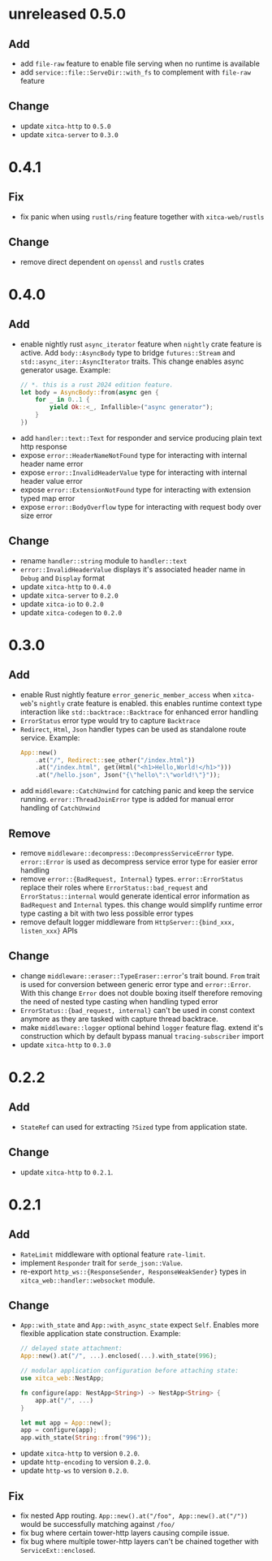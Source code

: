 # unreleased 0.5.0
## Add
- add `file-raw` feature to enable file serving when no runtime is available
- add `service::file::ServeDir::with_fs` to complement with `file-raw` feature

## Change
- update `xitca-http` to `0.5.0`
- update `xitca-server` to `0.3.0`

# 0.4.1
## Fix
- fix panic when using `rustls/ring` feature together with `xitca-web/rustls`

## Change
- remove direct dependent on `openssl` and `rustls` crates

# 0.4.0
## Add
- enable nightly rust `async_iterator` feature when `nightly` crate feature is active. Add `body::AsyncBody` type to bridge `futures::Stream` and `std::async_iter::AsyncIterator` traits. This change enables async generator usage. Example:
    ```rust
    // *. this is a rust 2024 edition feature.
    let body = AsyncBody::from(async gen {
        for _ in 0..1 {
            yield Ok::<_, Infallible>("async generator");
        }
    })
    ```
- add `handler::text::Text` for responder and service producing plain text http response 
- expose `error::HeaderNameNotFound` type for interacting with internal header name error
- expose `error::InvalidHeaderValue` type for interacting with internal header value error
- expose `error::ExtensionNotFound` type for interacting with extension typed map error
- expose `error::BodyOverflow` type for interacting with request body over size error

## Change
- rename `handler::string` module to `handler::text`
- `error::InvalidHeaderValue` displays it's associated header name in `Debug` and `Display` format
- update `xitca-http` to `0.4.0`
- update `xitca-server` to `0.2.0`
- update `xitca-io` to `0.2.0`
- update `xitca-codegen` to `0.2.0`

# 0.3.0
## Add
- enable Rust nightly feature `error_generic_member_access` when `xitca-web`'s `nightly` crate feature is enabled. this enables runtime context type interaction like `std::backtrace::Backtrace` for enhanced error handling
- `ErrorStatus` error type would try to capture `Backtrace`
- `Redirect`, `Html`, `Json` handler types can be used as standalone route service. Example:
    ```rust
    App::new()
        .at("/", Redirect::see_other("/index.html"))
        .at("/index.html", get(Html("<h1>Hello,World!</h1>")))
        .at("/hello.json", Json("{\"hello\":\"world!\"}"));
    ```
- add `middleware::CatchUnwind` for catching panic and keep the service running. `error::ThreadJoinError` type is added for manual error handling of `CatchUnwind`

## Remove
- remove `middleware::decompress::DecompressServiceError` type. `error::Error` is used as decompress service error type for easier error handling
- remove `error::{BadRequest, Internal}` types. `error::ErrorStatus` replace their roles where `ErrorStatus::bad_request` and `ErrorStatus::internal` would generate identical error information as `BadRequest` and `Internal` types. this change would simplify runtime error type casting a bit with two less possible error types
- remove default logger middleware from `HttpServer::{bind_xxx, listen_xxx}` APIs

## Change
- change `middleware::eraser::TypeEraser::error`'s trait bound. `From` trait is used for conversion between generic error type and `error::Error`. With this change `Error` does not double boxing itself therefore removing the need of nested type casting when handling typed error
- `ErrorStatus::{bad_request, internal}` can't be used in const context anymore as they are tasked with capture thread backtrace.
- make `middleware::logger` optional behind `logger` feature flag. extend it's construction which by default bypass manual `tracing-subscriber` import
- update `xitca-http` to `0.3.0`

# 0.2.2
## Add
- `StateRef` can used for extracting `?Sized` type from application state.

## Change
- update `xitca-http` to `0.2.1`.

# 0.2.1
## Add
- `RateLimit` middleware with optional feature `rate-limit`.
- implement `Responder` trait for `serde_json::Value`.
- re-export `http_ws::{ResponseSender, ResponseWeakSender}` types in `xitca_web::handler::websocket` module.

## Change
- `App::with_state` and `App::with_async_state` expect `Self`. Enables more flexible application state construction. Example:
    ```rust
    // delayed state attachment:
    App::new().at("/", ...).enclosed(...).with_state(996);

    // modular application configuration before attaching state:
    use xitca_web::NestApp;

    fn configure(app: NestApp<String>) -> NestApp<String> {
        app.at("/", ...)
    }

    let mut app = App::new();
    app = configure(app);
    app.with_state(String::from("996"));
    ```
- update `xitca-http` to version `0.2.0`.
- update `http-encoding` to version `0.2.0`.
- update `http-ws` to version `0.2.0`.

## Fix
- fix nested App routing. `App::new().at("/foo", App::new().at("/"))` would be successfully matching against `/foo/`
- fix bug where certain tower-http layers causing compile issue.
- fix bug where multiple tower-http layers can't be chained together with `ServiceExt::enclosed`.
